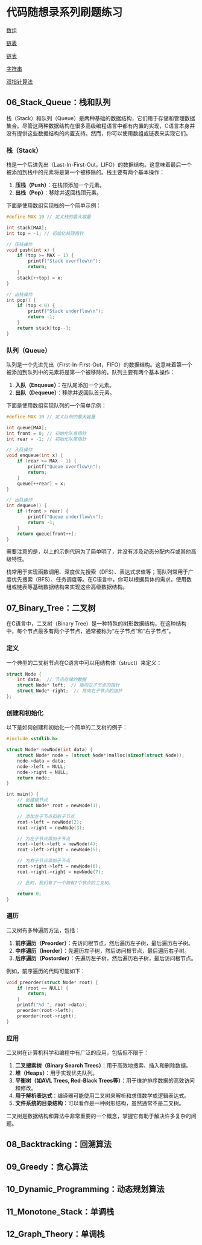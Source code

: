 # 代码随想录系列刷题练习

[数组](01_Array/README.md)                      <!-- 数组 -->

[链表](02_Linked_List/README.md)                <!-- 链表 -->

[链表](03_Hash_Table/README.md)                 <!-- 哈希表 -->

[字符串](04_String/README.md)                   <!-- 字符串 -->

[双指针算法](05_Double_Pointer/README.md)       <!-- 双指针算法 -->




<!-- 栈和队列 -->
## 06_Stack_Queue：栈和队列
栈（Stack）和队列（Queue）是两种基础的数据结构，它们用于存储和管理数据集合。尽管这两种数据结构在很多高级编程语言中都有内置的实现，C语言本身并没有提供这些数据结构的内置支持。然而，你可以使用数组或链表来实现它们。

### 栈（Stack）
栈是一个后进先出（Last-In-First-Out，LIFO）的数据结构。这意味着最后一个被添加到栈中的元素将是第一个被移除的。栈主要有两个基本操作：
1. **压栈（Push）**：在栈顶添加一个元素。
2. **出栈（Pop）**：移除并返回栈顶元素。

下面是使用数组实现栈的一个简单示例：
```c
#define MAX 10 // 定义栈的最大容量

int stack[MAX];
int top = -1; // 初始化栈顶指针

// 压栈操作
void push(int x) {
    if (top >= MAX - 1) {
        printf("Stack overflow\n");
        return;
    }
    stack[++top] = x;
}

// 出栈操作
int pop() {
    if (top < 0) {
        printf("Stack underflow\n");
        return -1;
    }
    return stack[top--];
}
```
### 队列（Queue）
队列是一个先进先出（First-In-First-Out，FIFO）的数据结构。这意味着第一个被添加到队列中的元素将是第一个被移除的。队列主要有两个基本操作：
1. **入队（Enqueue）**：在队尾添加一个元素。
2. **出队（Dequeue）**：移除并返回队首元素。

下面是使用数组实现队列的一个简单示例：
```c
#define MAX 10 // 定义队列的最大容量

int queue[MAX];
int front = 0; // 初始化队首指针
int rear = -1; // 初始化队尾指针

// 入队操作
void enqueue(int x) {
    if (rear >= MAX - 1) {
        printf("Queue overflow\n");
        return;
    }
    queue[++rear] = x;
}

// 出队操作
int dequeue() {
    if (front > rear) {
        printf("Queue underflow\n");
        return -1;
    }
    return queue[front++];
}
```
需要注意的是，以上的示例代码为了简单明了，并没有涉及动态分配内存或其他高级特性。

栈常用于实现函数调用、深度优先搜索（DFS）、表达式求值等；而队列常用于广度优先搜索（BFS）、任务调度等。在C语言中，你可以根据具体的需求，使用数组或链表等基础数据结构来实现这些高级数据结构。


<!-- 二叉树 -->
## 07_Binary_Tree：二叉树
在C语言中，二叉树（Binary Tree）是一种特殊的树形数据结构，在这种结构中，每个节点最多有两个子节点，通常被称为“左子节点”和“右子节点”。

### 定义
一个典型的二叉树节点在C语言中可以用结构体（struct）来定义：
```c
struct Node {
    int data;  // 节点存储的数据
    struct Node* left;  // 指向左子节点的指针
    struct Node* right;  // 指向右子节点的指针
};
```

### 创建和初始化
以下是如何创建和初始化一个简单的二叉树的例子：
```c
#include <stdlib.h>

struct Node* newNode(int data) {
    struct Node* node = (struct Node*)malloc(sizeof(struct Node));
    node->data = data;
    node->left = NULL;
    node->right = NULL;
    return node;
}

int main() {
    // 创建根节点
    struct Node* root = newNode(1);

    // 添加左子节点和右子节点
    root->left = newNode(2);
    root->right = newNode(3);

    // 为左子节点添加子节点
    root->left->left = newNode(4);
    root->left->right = newNode(5);

    // 为右子节点添加子节点
    root->right->left = newNode(6);
    root->right->right = newNode(7);

    // 此时，我们有了一个拥有7个节点的二叉树。

    return 0;
}
```

### 遍历
二叉树有多种遍历方法，包括：

1. **前序遍历（Preorder）**：先访问根节点，然后遍历左子树，最后遍历右子树。
2. **中序遍历（Inorder）**：先遍历左子树，然后访问根节点，最后遍历右子树。
3. **后序遍历（Postorder）**：先遍历左子树，然后遍历右子树，最后访问根节点。

例如，前序遍历的代码可能如下：
```c
void preorder(struct Node* root) {
    if (root == NULL) {
        return;
    }
    printf("%d ", root->data);
    preorder(root->left);
    preorder(root->right);
}
```

### 应用
二叉树在计算机科学和编程中有广泛的应用，包括但不限于：

1. **二叉搜索树（Binary Search Trees）**：用于高效地搜索、插入和删除数据。
2. **堆（Heaps）**：用于实现优先队列。
3. **平衡树（如AVL Trees, Red-Black Trees等）**：用于维护排序数据的高效访问和修改。
4. **用于解析表达式**：编译器可能使用二叉树来解析和求值数学或逻辑表达式。
5. **文件系统的目录结构**：可以看作是一种树形结构，虽然通常不是二叉树。

二叉树是数据结构和算法中非常重要的一个概念，掌握它有助于解决许多复杂的问题。

<!-- 回溯算法 -->
## 08_Backtracking：回溯算法

<!-- 贪心算法 -->
## 09_Greedy：贪心算法

<!-- 动态规划算法 -->
## 10_Dynamic_Programming：动态规划算法

<!-- 单调栈 -->
## 11_Monotone_Stack：单调栈

<!-- 单调栈 -->
## 12_Graph_Theory：单调栈

